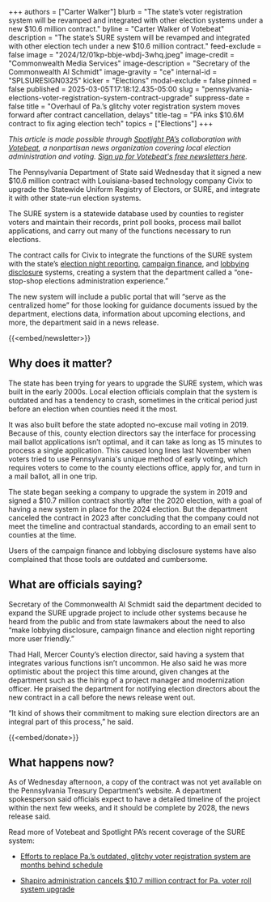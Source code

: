+++
authors = ["Carter Walker"]
blurb = "The state’s voter registration system will be revamped and integrated with other election systems under a new $10.6 million contract."
byline = "Carter Walker of Votebeat"
description = "The state’s SURE system will be revamped and integrated with other election tech under a new $10.6 million contract."
feed-exclude = false
image = "2024/12/01kp-bbje-wbdj-3whq.jpeg"
image-credit = "Commonwealth Media Services"
image-description = "Secretary of the Commonwealth Al Schmidt"
image-gravity = "ce"
internal-id = "SPLSURESIGN0325"
kicker = "Elections"
modal-exclude = false
pinned = false
published = 2025-03-05T17:18:12.435-05:00
slug = "pennsylvania-elections-voter-registration-system-contract-upgrade"
suppress-date = false
title = "Overhaul of Pa.’s glitchy voter registration system moves forward after contract cancellation, delays"
title-tag = "PA inks $10.6M contract to fix aging election tech"
topics = ["Elections"]
+++

<em>This article is made possible through </em><a href="https://www.spotlightpa.org/"><em>Spotlight PA’s</em></a><em> collaboration with </em><a href="https://www.votebeat.org/"><em>Votebeat</em></a><em>, a nonpartisan news organization covering local election administration and voting. </em><a href="https://www.votebeat.org/newsletters/"><em>Sign up for Votebeat&#39;s free newsletters here</em></a><em>.</em>

The Pennsylvania Department of State said Wednesday that it signed a new $10.6 million contract with Louisiana-based technology company Civix to upgrade the Statewide Uniform Registry of Electors, or SURE, and integrate it with other state-run election systems.

The SURE system is a statewide database used by counties to register voters and maintain their records, print poll books, process mail ballot applications, and carry out many of the functions necessary to run elections.

The contract calls for Civix to integrate the functions of the SURE system with the state’s <a href="https://link.mediaoutreach.meltwater.com/ls/click?upn=u001.EpE68xvdiHi-2F3uU9U1WHuYTS-2BVM0abw9FNKe0KC0D3q49p4JJhSCkGBaPCPs3xVaY5x3_p8gYVQwh6FcVemRUXPCALZLpKV42eTKMDsZa2RkUEPN5HTUr2BtiQt-2FgVA-2BegzPgBACU3BTuemkrKsH-2BBJQmPi0Hd9td7tmrWNdCLTc7PGgmdR3uT3EfM-2BvdcRC0cdBptMSVZ3iUTptfOFN-2FqyfZxxf8Y4UOD4W8bgr5aLCSqfNrQHS0gsv0cViOaGLjhDlHkoBAaq2xWH0WKTiXt0JOGhyWXBe0N71dfgz9qT4B-2BcBOVF3wF1zROCpPectU-2BvoF-2FMV3ypZSaDWQyHhnw-2FywVtx3l4fBq7bIGzYfEoxO9G0Rw5V-2FTJtfVt7F-2FhnsPKK-2B-2FqmWamTXKLbS0bhf4oBOo6MIiHSCn94BzAvJJl-2BXQU2mioWn1HFjohzvebvCMHfM">election night reporting</a>, <a href="https://link.mediaoutreach.meltwater.com/ls/click?upn=u001.EpE68xvdiHi-2F3uU9U1WHufoC8MUJjHKQ-2Fpyy6lB8brq3CAesAldbyAC2Ca3hVPxkYDxG17r5pBij7HOfLQp3XISoUxqEtaPxAvnTII7v-2BB5kbmRvTm7BSwVPRaTGeKZXfQhq_p8gYVQwh6FcVemRUXPCALZLpKV42eTKMDsZa2RkUEPN5HTUr2BtiQt-2FgVA-2BegzPgBACU3BTuemkrKsH-2BBJQmPi0Hd9td7tmrWNdCLTc7PGgmdR3uT3EfM-2BvdcRC0cdBptMSVZ3iUTptfOFN-2FqyfZxxf8Y4UOD4W8bgr5aLCSqfNrQHS0gsv0cViOaGLjhDlHkoBAaq2xWH0WKTiXt0JOGvHVD2ryYU7PsjDIKXwy-2B-2BoWXSTADdkIo1CHT6QzbC1aVNrE2mDsf1CHvoKdj4Xq97vw89XZ-2FllhHEF5-2FwCFP3ZBYnZLRypJRD1EVPRdZJduqtm-2BCmZ5sP9tFqyyRYJZ1Fg-2FMcehTyuPS8FMrRm1HkzhKOYoLZU-2BzWZtshv9GWg3">campaign finance</a>, and <a href="https://link.mediaoutreach.meltwater.com/ls/click?upn=u001.EpE68xvdiHi-2F3uU9U1WHufoC8MUJjHKQ-2Fpyy6lB8brq3CAesAldbyAC2Ca3hVPxkYDxG17r5pBij7HOfLQp3XEfxAyhB5RNLLwiMvuRTP35sxM-2Bi-2B-2Fl2B7xoR9VfwiLkcB8r_p8gYVQwh6FcVemRUXPCALZLpKV42eTKMDsZa2RkUEPN5HTUr2BtiQt-2FgVA-2BegzPgBACU3BTuemkrKsH-2BBJQmPi0Hd9td7tmrWNdCLTc7PGgmdR3uT3EfM-2BvdcRC0cdBptMSVZ3iUTptfOFN-2FqyfZxxf8Y4UOD4W8bgr5aLCSqfNrQHS0gsv0cViOaGLjhDlHkoBAaq2xWH0WKTiXt0JOGqdEgY0-2Famwsk4KPYXBLMp7iAUkCz8KTnTtGvPxsaPYkP6rWrbvTLWSofv4d42gWUGwQ76cy4iD8kMIi1bjtveeK7O3O5brxOygUW6DHkWWkzDEVyCBhV35BZOCxCa0YlPQzcrsayhRaGj-2FPFp46Jb-2FILrCkpQDDPQ2Bm57b5X-2Fr">lobbying disclosure</a> systems, creating a system that the department called a “one-stop-shop elections administration experience.”

The new system will include a public portal that will “serve as the centralized home” for those looking for guidance documents issued by the department, elections data, information about upcoming elections, and more, the department said in a news release.

{{<embed/newsletter>}}

## Why does it matter?

The state has been trying for years to upgrade the SURE system, which was built in the early 2000s. Local election officials complain that the system is outdated and has a tendency to crash, sometimes in the critical period just before an election when counties need it the most.

It was also built before the state adopted no-excuse mail voting in 2019. Because of this, county election directors say the interface for processing mail ballot applications isn’t optimal, and it can take as long as 15 minutes to process a single application. This caused long lines last November when voters tried to use Pennsylvania&#39;s unique method of early voting, which requires voters to come to the county elections office, apply for, and turn in a mail ballot, all in one trip.

The state began seeking a company to upgrade the system in 2019 and signed a $10.7 million contract shortly after the 2020 election, with a goal of having a new system in place for the 2024 election. But the department canceled the contract in 2023 after concluding that the company could not meet the timeline and contractual standards, according to an email sent to counties at the time.

Users of the campaign finance and lobbying disclosure systems have also complained that those tools are outdated and cumbersome.<strong></strong>

## What are officials saying?

Secretary of the Commonwealth Al Schmidt said the department decided to expand the SURE upgrade project to include other systems because he heard from the public and from state lawmakers about the need to also “make lobbying disclosure, campaign finance and election night reporting more user friendly.”

Thad Hall, Mercer County’s election director, said having a system that integrates various functions isn’t uncommon. He also said he was more optimistic about the project this time around, given changes at the department such as the hiring of a project manager and modernization officer. He praised the department for notifying election directors about the new contract in a call before the news release went out.

“It kind of shows their commitment to making sure election directors are an integral part of this process,” he said.

{{<embed/donate>}}

## What happens now?

As of Wednesday afternoon, a copy of the contract was not yet available on the Pennsylvania Treasury Department’s website. A department spokesperson said officials expect to have a detailed timeline of the project within the next few weeks, and it should be complete by 2028, the news release said.

Read more of Votebeat and Spotlight PA’s recent coverage of the SURE system:

- <a href="https://www.spotlightpa.org/news/2025/01/pennsylvania-election-voter-registration-system-delayed-upgrades/">Efforts to replace Pa.’s outdated, glitchy voter registration system are months behind schedule</a>

- <a href="https://www.spotlightpa.org/news/2023/12/voter-roll-pennsylvania-sure-contract-canceled-election-mail-ballots/">Shapiro administration cancels $10.7 million contract for Pa. voter roll system upgrade</a>

